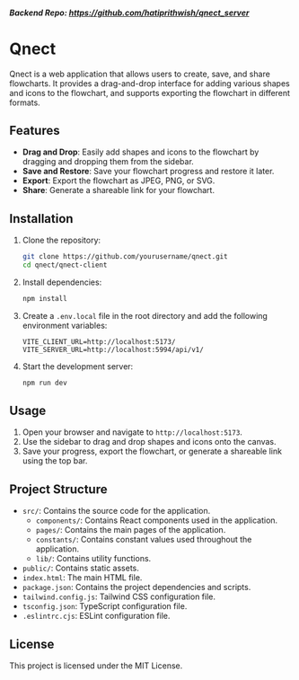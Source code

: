 ##### Backend Repo: https://github.com/hatiprithwish/qnect_server

# Qnect

Qnect is a web application that allows users to create, save, and share flowcharts. It provides a drag-and-drop interface for adding various shapes and icons to the flowchart, and supports exporting the flowchart in different formats.

## Features

- **Drag and Drop**: Easily add shapes and icons to the flowchart by dragging and dropping them from the sidebar.
- **Save and Restore**: Save your flowchart progress and restore it later.
- **Export**: Export the flowchart as JPEG, PNG, or SVG.
- **Share**: Generate a shareable link for your flowchart.

## Installation

1. Clone the repository:

   ```sh
   git clone https://github.com/yourusername/qnect.git
   cd qnect/qnect-client
   ```

2. Install dependencies:

   ```sh
   npm install
   ```

3. Create a `.env.local` file in the root directory and add the following environment variables:

   ```env
   VITE_CLIENT_URL=http://localhost:5173/
   VITE_SERVER_URL=http://localhost:5994/api/v1/
   ```

4. Start the development server:
   ```sh
   npm run dev
   ```

## Usage

1. Open your browser and navigate to `http://localhost:5173`.
2. Use the sidebar to drag and drop shapes and icons onto the canvas.
3. Save your progress, export the flowchart, or generate a shareable link using the top bar.

## Project Structure

- `src/`: Contains the source code for the application.
  - `components/`: Contains React components used in the application.
  - `pages/`: Contains the main pages of the application.
  - `constants/`: Contains constant values used throughout the application.
  - `lib/`: Contains utility functions.
- `public/`: Contains static assets.
- `index.html`: The main HTML file.
- `package.json`: Contains the project dependencies and scripts.
- `tailwind.config.js`: Tailwind CSS configuration file.
- `tsconfig.json`: TypeScript configuration file.
- `.eslintrc.cjs`: ESLint configuration file.

## License

This project is licensed under the MIT License.

